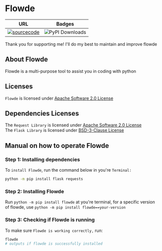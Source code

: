 # Flowde
|URL|Badges|
|---|---|
|[![sourcecode](https://img.shields.io/badge/Flowde-Source-blue)](https://github.com/General-Zero/Flowde)|![PyPI Downloads](https://static.pepy.tech/badge/flowde)|

Thank you for supporting me! I'll do my best to maintain and improve flowde
## About Flowde
Flowde is a multi-purpose tool to assist you in coding with python
## Licenses
`Flowde` is licensed under [Apache Software 2.0 License](https://github.com/General-Zero/Flowde/blob/main/LICENSE) 
## Dependencies Licenses
The `Request Library` is licensed under [Apache Software 2.0 License](https://github.com/psf/requests/blob/main/LICENSE)  
The `Flask Library` is licensed under [BSD-3-Clause License](https://github.com/pallets/flask/blob/main/LICENSE.txt)
## Manual on how to operate Flowde
### Step 1: Installing dependencies
To `install Flowde`, run the command below in you're `Terminal:`
```bash
python -m pip install flask requests
```
### Step 2: Installing Flowde
Run `python -m pip install flowde` at you're terminal, for a specific version of flowde, use `python -m pip install flowde==your-version`
### Step 3: Checking if Flowde is running
To make sure `Flowde is working correctly,` run:
```bash
flowde
# outputs if flowde is successfully installed
```
